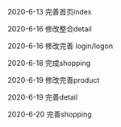 2020-6-13 完善首页index

2020-6-16 修改整合detail

2020-6-16 修改完善 login/logon

2020-6-18 完成shopping

2020-6-19 修改完善product

2020-6-19 完善detail

2020-6-20 完善shopping